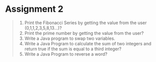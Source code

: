 # Assignment 2
> 1) Print the Fibonacci Series by getting the value from the user (0,1,1,2,3,5,8,13...)?
> 2) Print the prime number by getting the value from the user?
> 3) Write a Java program to swap two variables.
> 4) Write a Java Program to calculate the sum of two integers and return true if the sum is equal to a third integer?
> 5) Write a Java Program to reverse a word?